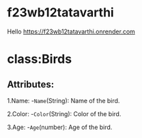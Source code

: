 # f23wb12tatavarthi
Hello
https://f23wb12tatavarthi.onrender.com

# class:Birds

## Attributes:
1.Name:
-`Name`(String): Name of the bird.

2.Color:
-`Color`(String): Color of the bird.

3.Age:
-`Age`(number): Age of the bird.



